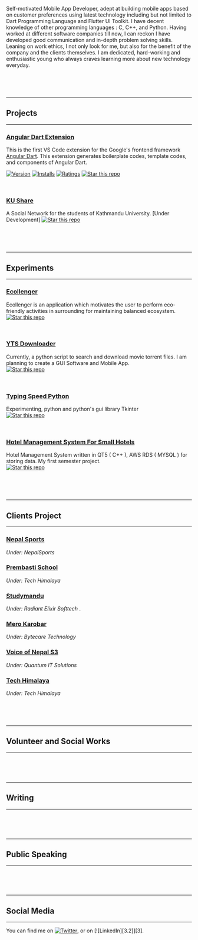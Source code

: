 Self-motivated Mobile App Developer, adept at building mobile apps based on customer preferences using latest technology including but not limited to Dart Programming Language and Flutter UI Toolkit. I have decent knowledge of other programming languages : C, C++, and Python. Having worked at different software companies till now, I can reckon I have developed good communication and in-depth problem solving skills. Leaning on work ethics, I not only look for me, but also for the benefit of the company and the clients themselves. I am dedicated, hard-working and enthusiastic young who always craves learning more about new technology everyday.

<br/>
<br/>
<br/>


***

## Projects
---
### [Angular Dart Extension](https://github.com/aadarshadhakalg/ADSnippets)

  This is the first VS Code extension for the Google's frontend framework [Angular Dart](https://github.com/dart-lang/angular). This extension generates boilerplate codes, template codes, and components of Angular Dart. 

  [![Version](https://vsmarketplacebadge.apphb.com/version/aadarshadhakalg.adsnippets.svg)](https://marketplace.visualstudio.com/items?itemName=aadarshadhakalg.adsnippets)
  [![Installs](https://vsmarketplacebadge.apphb.com/installs/aadarshadhakalg.adsnippets.svg)](https://marketplace.visualstudio.com/items?itemName=aadarshadhakalg.adsnippets)
  [![Ratings](https://vsmarketplacebadge.apphb.com/rating/aadarshadhakalg.adsnippets.svg)](https://marketplace.visualstudio.com/items?itemName=aadarshadhakalg.adsnippets)
  [![Star this repo](https://img.shields.io/github/stars/saileshbro/scientific-calculator-qt.svg)](https://github.com/aadarshadhakalg/ADSnippets)
  
<br/>

### [KU Share](https://github.com/aadarshadhakalg/KU-Share)

  A Social Network for the students of Kathmandu University. [Under Development]
[![Star this repo](https://img.shields.io/github/stars/saileshbro/scientific-calculator-qt.svg)](https://github.com/aadarshadhakalg/KU-Share) 

<br/>
<br/>
<br/>


***

## Experiments
---

### [Ecollenger](https://github.com/aadarshadhakalg/quantumhack-ecollenger)

  Ecollenger is an application which motivates the user to perform eco-friendly activities in surrounding for maintaining balanced ecosystem.  
[![Star this repo](https://img.shields.io/github/stars/saileshbro/scientific-calculator-qt.svg)](https://github.com/aadarshadhakalg/quantumhack-ecollenger)


<br/>

### [YTS Downloader](https://github.com/aadarshadhakalg/yts-python)

  Currently, a python script to search and download movie torrent files. I am planning to create a GUI Software and Mobile App.  
[![Star this repo](https://img.shields.io/github/stars/saileshbro/scientific-calculator-qt.svg)](https://github.com/aadarshadhakalg/yts-python)


<br/>

### [Typing Speed Python](https://github.com/aadarshadhakalg/TypingSpeed-Python)

  Experimenting, python and python's gui library Tkinter  
[![Star this repo](https://img.shields.io/github/stars/saileshbro/scientific-calculator-qt.svg)](https://github.com/aadarshadhakalg/TypingSpeed-Python)


<br/>

### [Hotel Management System For Small Hotels](https://github.com/aadarshadhakalg/HMS)

  Hotel Management System written in QT5 ( C++ ), AWS RDS ( MYSQL ) for storing data. My first semester project.  
[![Star this repo](https://img.shields.io/github/stars/saileshbro/scientific-calculator-qt.svg)](https://github.com/aadarshadhakalg/HMS)


<br/>
<br/>
<br/>


***

## Clients Project
---
### [Nepal Sports](https:nepalsports.info) 
*Under: NepalSports*

### [Prembasti School](https://play.google.com/store/apps/details?id=com.techhimalaya.prembasti) 
*Under: Tech Himalaya*

### [Studymandu](https://play.google.com/store/apps/details?id=com.techhimalaya.prembasti) 
*Under: Radiant Elixir Softtech*
  .  
### [Mero Karobar](https://play.google.com/store/apps/details?id=com.bytecaretech.merokarobar) 
*Under: Bytecare Technology*
  
### [Voice of Nepal S3](https://play.google.com/store/apps/details?id=co.techquantum.voiceofnepal) 
*Under: Quantum IT Solutions* 
  
### [Tech Himalaya](https://techhimalaya.com/) 
*Under: Tech Himalaya*

<br/>
<br/>
<br/>


***

## Volunteer and Social Works
---

<br/>
<br/>
<br/>


***

## Writing
---

<br/>
<br/>
<br/>


***

## Public Speaking
---

<br/>
<br/>
<br/>


***

## Social Media
---
<!-- Actual text -->

You can find me on [![Twitter][1.2]][1], or on [![LinkedIn][3.2]][3].

<!-- Icons -->

[1.2]: http://i.imgur.com/wWzX9uB.png
[2.2]: https://raw.githubusercontent.com/MartinHeinz/MartinHeinz/master/linkedin-3-16.png

<!-- Links to your social media accounts -->

[1]: https://twitter.com/aadarshadhakalg
[2]: https://www.linkedin.com/in/aadarshadhakalg
